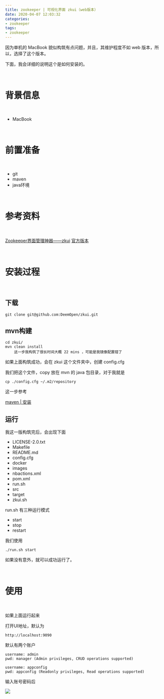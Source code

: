 ```yaml
---
title: zookeeper | 可视化界面 zkui（web版本）
date: 2020-04-07 12:03:32
categories:
- zookeeper
tags:
- zookeeper
---
```

因为单机的 MacBook 貌似构筑有点问题，并且，其维护程度不如 web 版本，所以，选择了这个版本。

下面，我会详细的说明这个是如何安装的。

<!-- more -->

<br/>

# 背景信息

<br/>

- MacBook

<br/>

# 前置准备

<br/>

- git
- maven
- java环境

<br/>

# 参考资料

<br/>

[Zookeeper界面管理神器——zkui](https://blog.csdn.net/hero272285642/article/details/100032843)
[官方版本](https://github.com/DeemOpen/zkui)

<br/>

# 安装过程

<br/>

## 下载

	git clone git@github.com:DeemOpen/zkui.git

## mvn构建

	cd zkui/
	mvn clean install
		这一步我构筑了很长时间大概 22 mins ，可能是我镜像配置错了

如果上面构筑成功，会在 zkui 这个文件夹中，创建 config.cfg

我们把这个文件，copy 放在 mvn 的 java 包目录，对于我就是

	cp ./config.cfg ~/.m2/repository

这一步参考

[maven | 安装](https://benpaodewoniu.github.io/2020/04/07/maven0/)

## 运行

我这一版构筑完后，会出现下面

- LICENSE-2.0.txt	
- Makefile	
- README.md	
- config.cfg	
- docker		
- images		
- nbactions.xml	
- pom.xml		
- run.sh		
- src		
- target		
- zkui.sh

run.sh 有三种运行模式

- start
- stop
- restart

我们使用

	./run.sh start

如果没有意外，就可以成功运行了。

<br/>

# 使用

<br/>

如果上面运行起来

打开UI地址，默认为

	http://localhost:9090

默认有两个账户

	username: admin
	pwd: manager (Admin privileges, CRUD operations supported) 

	username: appconfig
	pwd: appconfig (Readonly privileges, Read operations supported)

输入账号密码后

![](/images/zookeeper/3_0.png)
